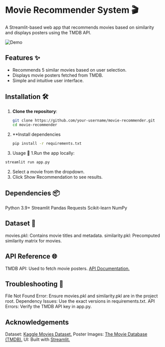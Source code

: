 # Movie Recommender System 🎬

A Streamlit-based web app that recommends movies based on similarity and displays posters using the TMDB API.

![Demo](demo.png) <!-- Add a screenshot of your app here -->

## Features ✨
- Recommends 5 similar movies based on user selection.
- Displays movie posters fetched from TMDB.
- Simple and intuitive user interface.

## Installation 🛠️

1. **Clone the repository**:
   ```bash
   git clone https://github.com/your-username/movie-recommender.git
   cd movie-recommender
   ```
2. **Install dependencies
   ```bash
   pip install -r requirements.txt
   ```
3. Usage 🚀
   1.Run the app locally:
  ```bash
  streamlit run app.py
  ```
  2. Select a movie from the dropdown.
  3. Click Show Recommendation to see results.
     
## Dependencies 📦
Python 3.9+
Streamlit
Pandas
Requests
Scikit-learn
NumPy

## Dataset 📂    
movies.pkl: Contains movie titles and metadata.
similarity.pkl: Precomputed similarity matrix for movies.

## API Reference 🌐
TMDB API: Used to fetch movie posters. <a href="https://www.themoviedb.org/settings/api">API Documentation.</a>

## Troubleshooting 🔧
File Not Found Error: Ensure movies.pkl and similarity.pkl are in the project root.
Dependency Issues: Use the exact versions in requirements.txt.
API Errors: Verify the TMDB API key in app.py.

## Acknowledgements 
Dataset: <a href="https://www.kaggle.com/datasets/tmdb/tmdb-movie-metadata">Kaggle Movies Dataset.</a>
Poster Images: <a href="https://www.themoviedb.org/">The Movie Database (TMDB).</a>
UI: Built with <a href="https://streamlit.io/">Streamlit. </a>
